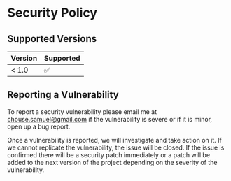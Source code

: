 # Security Policy

## Supported Versions

| Version | Supported          |
| ------- | ------------------ |
| < 1.0   | :white_check_mark: |

## Reporting a Vulnerability

To report a security vulnerability please email me at chouse.samuel@gmail.com if
the vulnerability is severe or if it is minor, open up a bug report.

Once a vulnerability is reported, we will investigate and take action on it. If
we cannot replicate the vulnerability, the issue will be closed. If the issue is
confirmed there will be a security patch immediately or a patch will be added to
the next version of the project depending on the severity of the vulnerability.
